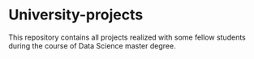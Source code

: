 # University-projects
This repository contains all projects realized with some fellow students during the course of Data Science master degree.




